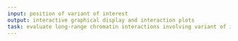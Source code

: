 ```yaml
---
input: position of variant of interest
output: interactive graphical display and interaction plots
task: evaluate long-range chromatin interactions involving variant of interest
---
```

